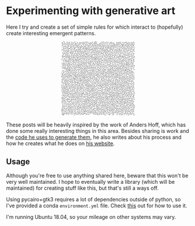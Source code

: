# Experimenting with generative art

Here I try and create a set of simple rules for which interact to (hopefully) create interesting emergent patterns. 

<p align="center"> 
<img src="examples/random_walks_jumps.svg" width="40%">
</p>

These posts will be heavily inspired by the work of Anders Hoff, which has done some really interesting things in this area. Besides sharing is work and the [code he uses to generate them](https://github.com/inconvergent), he also writes about his process and how he creates what he does on [his website](https://inconvergent.net).

## Usage

Although you're free to use anything shared here, beware that this won't be very well maintained. I hope to eventually write a library (which will be maintained) for creating stuff like this, but that's still a ways off.

Using pycairo+gtk3 requires a lot of dependencies outside of python, so I've provided a conda `environment.yml` file. Check [this](https://conda.io/docs/user-guide/tasks/manage-environments.html#sharing-an-environment) out for how to use it. 

I'm running Ubuntu 18.04, so your mileage on other systems may vary.
